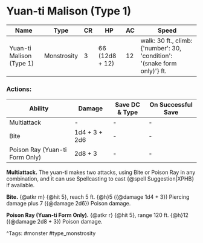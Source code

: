 # Yuan-ti Malison (Type 1)

| Name | Type | CR | HP | AC | Speed |
|------|------|----|----|----|-------|
| Yuan-ti Malison (Type 1) | Monstrosity | 3 | 66 (12d8 + 12) | 12 | walk: 30 ft., climb: {'number': 30, 'condition': '(snake form only)'} ft. |

### Actions:

| Ability | Damage | Save DC & Type | On Successful Save |
|---------|--------|----------------|--------------------|
| Multiattack | - | - | - |
| Bite | 1d4 + 3 + 2d6 | - | - |
| Poison Ray (Yuan-ti Form Only) | 2d8 + 3 | - | - |


**Multiattack.** The yuan-ti makes two attacks, using Bite or Poison Ray in any combination, and it can use Spellcasting to cast {@spell Suggestion|XPHB} if available.

**Bite.** {@atkr m} {@hit 5}, reach 5 ft. {@h}5 ({@damage 1d4 + 3}) Piercing damage plus 7 ({@damage 2d6}) Poison damage.

**Poison Ray (Yuan-ti Form Only).** {@atkr r} {@hit 5}, range 120 ft. {@h}12 ({@damage 2d8 + 3}) Poison damage.

^Tags: #monster #type_monstrosity